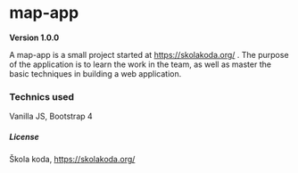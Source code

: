 # map-app

**Version 1.0.0** 

A map-app is a small project started at https://skolakoda.org/ .
The purpose of the application is to learn the work in the team, as well as master the basic 
techniques in building a web application.

### Technics used
Vanilla JS,
Bootstrap 4

##### License
Škola koda, https://skolakoda.org/
